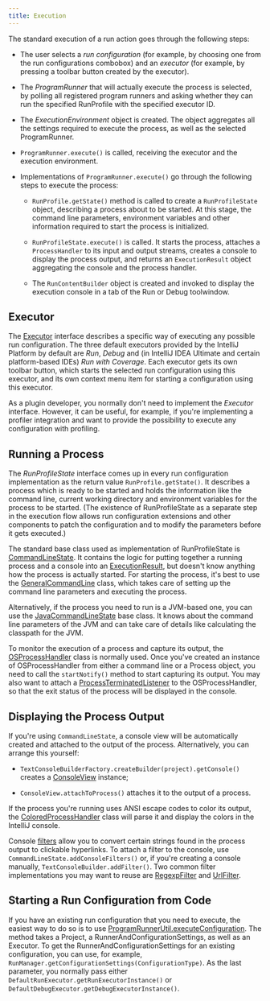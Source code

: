 ```yaml
---
title: Execution
---
```


The standard execution of a run action goes through the following steps:

*  The user selects a *run configuration*  (for example, by choosing one from the run configurations combobox) and an *executor*  (for example, by pressing a toolbar button created by the executor).

*  The *ProgramRunner*  that will actually execute the process is selected, by polling all registered program runners and asking whether they can run the specified RunProfile with the specified executor ID.

*  The *ExecutionEnvironment*  object is created. The object aggregates all the settings required to execute the process, as well as the selected ProgramRunner.

*  ```ProgramRunner.execute()``` is called, receiving the executor and the execution environment.

*  Implementations of ```ProgramRunner.execute()``` go through the following steps to execute the process:

    *  ```RunProfile.getState()``` method is called to create a ```RunProfileState``` object, describing a process about to be started. At this stage, the command line parameters, environment variables and other information required to start the process is initialized.

    *  ```RunProfileState.execute()``` is called. It starts the process, attaches a ```ProcessHandler``` to its input and output streams, creates a console to display the process output, and returns an ```ExecutionResult``` object aggregating the console and the process handler.

    *  The ```RunContentBuilder``` object is created and invoked to display the execution console in a tab of the Run or Debug toolwindow.

## Executor

The
[Executor](https://github.com/JetBrains/intellij-community/blob/master/platform/lang-api/src/com/intellij/execution/Executor.java)
interface describes a specific way of executing any possible run configuration.
The three default executors provided by the IntelliJ Platform by default are _Run_, _Debug_ and (in IntelliJ IDEA Ultimate and certain platform-based IDEs) _Run with Coverage_.
Each executor gets its own toolbar button, which starts the selected run configuration using this executor, and its own context menu item for starting a configuration using this executor.

As a plugin developer, you normally don't need to implement the _Executor_ interface.
However, it can be useful, for example, if you're implementing a profiler integration and want to provide the possibility to execute any configuration with profiling.

## Running a Process

The _RunProfileState_ interface comes up in every run configuration implementation as the return value ```RunProfile.getState()```.
It describes a process which is ready to be started and holds the information like the command line, current working directory and environment variables for the process to be started.
(The existence of RunProfileState as a separate step in the execution flow allows run configuration extensions and other components to patch the configuration and to modify the parameters before it gets executed.)

The standard base class used as implementation of RunProfileState is
[CommandLineState](https://github.com/JetBrains/intellij-community/blob/master/platform/lang-api/src/com/intellij/execution/configurations/CommandLineState.java).
It contains the logic for putting together a running process and a console into an
[ExecutionResult](https://github.com/JetBrains/intellij-community/blob/master/platform/lang-api/src/com/intellij/execution/ExecutionResult.java),
but doesn't know anything how the process is actually started. For starting the process, it's best to use the
[GeneralCommandLine](https://github.com/JetBrains/intellij-community/blob/master/platform/platform-api/src/com/intellij/execution/configurations/GeneralCommandLine.java)
class, which takes care of setting up the command line parameters and executing the process.

Alternatively, if the process you need to run is a JVM-based one, you can use the
[JavaCommandLineState](https://github.com/JetBrains/intellij-community/blob/master/java/execution/openapi/src/com/intellij/execution/configurations/JavaCommandLineState.java)
base class. It knows about the command line parameters of the JVM and can take care of details like calculating the classpath for the JVM.

To monitor the execution of a process and capture its output, the
[OSProcessHandler](https://github.com/JetBrains/intellij-community/blob/master/platform/platform-api/src/com/intellij/execution/process/OSProcessHandler.java)
class is normally used.
Once you've created an instance of OSProcessHandler from either a command line or a Process object, you need to call the ```startNotify()``` method to start capturing its output.
You may also want to attach a [ProcessTerminatedListener](https://github.com/JetBrains/intellij-community/blob/master/platform/platform-api/src/com/intellij/execution/process/ProcessTerminatedListener.java)
to the OSProcessHandler, so that the exit status of the process will be displayed in the console.

## Displaying the Process Output

If you're using ```CommandLineState```, a console view will be automatically created and attached to the output of the process.
Alternatively, you can arrange this yourself:

 *  ```TextConsoleBuilderFactory.createBuilder(project).getConsole()``` creates a
 [ConsoleView](https://github.com/JetBrains/intellij-community/blob/master/platform/lang-api/src/com/intellij/execution/ui/ConsoleView.java)
 instance;

 *  ```ConsoleView.attachToProcess()``` attaches it to the output of a process.

If the process you're running uses ANSI escape codes to color its output, the
[ColoredProcessHandler](https://github.com/JetBrains/intellij-community/blob/master/platform/platform-api/src/com/intellij/execution/process/ColoredProcessHandler.java)
class will parse it and display the colors in the IntelliJ console.

Console
[filters](https://github.com/JetBrains/intellij-community/blob/master/platform/lang-api/src/com/intellij/execution/filters/Filter.java)
allow you to convert certain strings found in the process output to clickable hyperlinks. To attach a filter to the console, use ```CommandLineState.addConsoleFilters()``` or, if you're creating a console manually, ```TextConsoleBuilder.addFilter()```.
Two common filter implementations you may want to reuse are
[RegexpFilter](https://github.com/JetBrains/intellij-community/blob/master/platform/lang-api/src/com/intellij/execution/filters/RegexpFilter.java)
and
[UrlFilter](https://github.com/JetBrains/intellij-community/blob/master/platform/lang-api/src/com/intellij/execution/filters/UrlFilter.java).

## Starting a Run Configuration from Code

If you have an existing run configuration that you need to execute, the easiest way to do so is to use
[ProgramRunnerUtil.executeConfiguration](https://github.com/JetBrains/intellij-community/blob/master/platform/lang-impl/src/com/intellij/execution/ProgramRunnerUtil.java#L110).
The method takes a Project, a RunnerAndConfigurationSettings, as well as an Executor.
To get the RunnerAndConfigurationSettings for an existing configuration, you can use, for example, ```RunManager.getConfigurationSettings(ConfigurationType)```.
As the last parameter, you normally pass either ```DefaultRunExecutor.getRunExecutorInstance()``` or ```DefaultDebugExecutor.getDebugExecutorInstance()```.
